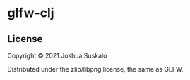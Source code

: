# glfw-clj

## License

Copyright © 2021 Joshua Suskalo

Distributed under the zlib/libpng license, the same as GLFW.
